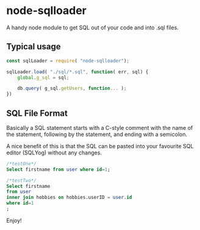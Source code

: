 # node-sqlloader
A handy node module to get SQL out of your code and into .sql files.


## Typical usage

``` Javascript
const sqlLoader = require( "node-sqlloader");

sqlLoader.load( "./sql/*.sql", function( err, sql) {
    global.g_sql = sql;

    db.query( g_sql.getUsers, function... );
})


```

## SQL File Format
Basically a SQL statement starts with a C-style comment with the name of the statement, following by the statement, and ending with a semicolon.

A nice benefit of this is that the SQL can be pasted into your favourite SQL editor (SQLYog) without any changes.

``` SQL
/*testOne*/
Select firstname from user where id=1;

/*testTwo*/
Select firstname
from user
inner join hobbies on hobbies.userID = user.id
where id=1
;
```


Enjoy!
